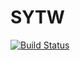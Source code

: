 # SYTW
[![Build Status](https://travis-ci.com/alu0100816167/SYTW.svg?token=PDMoqywayE5S4e1qBg5g&branch=master)](https://travis-ci.com/alu0100816167/SYTW)